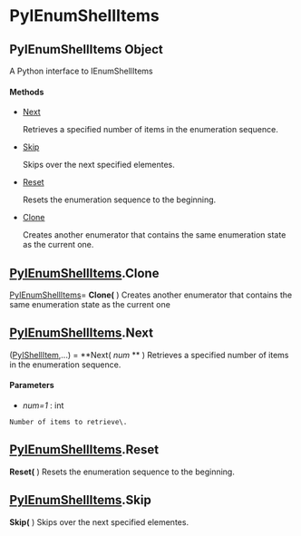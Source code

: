 # PyIEnumShellItems

## PyIEnumShellItems Object

A Python interface to IEnumShellItems

#### Methods


  - [Next](PyIEnumShellItems.md#pyienumshellitemsnext)

    Retrieves a specified number of items in the enumeration sequence\.&nbsp;

  - [Skip](PyIEnumShellItems.md#pyienumshellitemsskip)

    Skips over the next specified elementes\.&nbsp;

  - [Reset](PyIEnumShellItems.md#pyienumshellitemsreset)

    Resets the enumeration sequence to the beginning\.&nbsp;

  - [Clone](PyIEnumShellItems.md#pyienumshellitemsclone)

    Creates another enumerator that contains the same enumeration state as the current one\.&nbsp;

## [PyIEnumShellItems](#pyienumshellitems)\.Clone

[PyIEnumShellItems](#pyienumshellitems)\= **Clone\(** \)
Creates another enumerator that contains the same enumeration state as the current one

## [PyIEnumShellItems](#pyienumshellitems)\.Next

\([PyIShellItem](#pyishellitem),\.\.\.\) \= **Next\( *num* ** \)
Retrieves a specified number of items in the enumeration sequence\.

#### Parameters


  -  *num\=1* : int

    Number of items to retrieve\.

## [PyIEnumShellItems](#pyienumshellitems)\.Reset

 **Reset\(** \)
Resets the enumeration sequence to the beginning\.

## [PyIEnumShellItems](#pyienumshellitems)\.Skip

 **Skip\(** \)
Skips over the next specified elementes\.